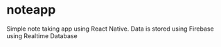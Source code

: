 # noteapp
Simple note taking app using React Native. Data is stored using Firebase using Realtime Database
